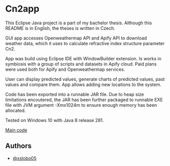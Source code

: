 # Cn2app

This Eclipse Java project is a part of my bachelor thesis. Although this README is in English, the theses is written in Czech.

GUI app accesses Openweathermap API and Apify API to download weather data, which it uses to calculate refractive index structure parameter Cn2.

App was build using Eclipse IDE with WindowBuilder extension. Is works in symbiosis with a group of scripts and datasets in Apify cloud. Paid plans were used both for Apify and Openweathermap services.

User can display predicted values, generate charts of predicted values, past values and compare them. App allows adding new locations to the system.

Code has been exported into a runnable JAR file. Due to heap size limitations encoutered, the JAR has been further packaged to runnable EXE file with JVM argument -Xmx1024m to ensure enough memory has been allocated.

Tested on Windows 10 with Java 8 release 281.

[Main code](https://github.com/xslobo05/Cn2app/blob/master/src/app/views/appGui.java)

## Authors

- [@xslobo05](https://www.github.com/xslobo05)
